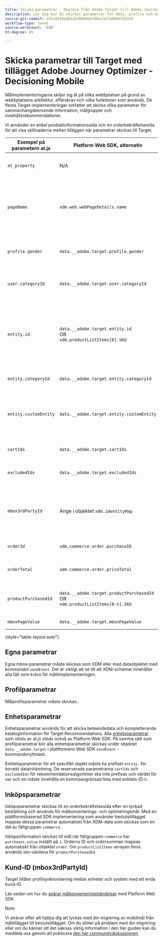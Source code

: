 ```yaml
---
title: Skicka parametrar - Migrera från Adobe Target till Adobe Journey Optimizer - mobiltillägg för beslut
description: Lär dig hur du skickar parametrar för mbox, profile och entity till Adobe Target med Experience Platform Web SDK.
source-git-commit: afbc8248ad81a5d9080a4fdba1167e09bbf3b33d
workflow-type: tm+mt
source-wordcount: '658'
ht-degree: 0%

---
```


# Skicka parametrar till Target med tillägget Adobe Journey Optimizer - Decisioning Mobile

Målimplementeringarna skiljer sig åt på olika webbplatser på grund av webbplatsens arkitektur, affärskrav och vilka funktioner som används. De flesta Target-implementeringar omfattar att skicka olika parametrar för sammanhangsberoende information, målgrupper och innehållsrekommendationer.

Vi använder en enkel produktinformationssida och en orderbekräftelsesida för att visa skillnaderna mellan tilläggen när parametrar skickas till Target.


| Exempel på parametern at.js | Platform Web SDK, alternativ | Anteckningar |
| --- | --- | --- |
| `at_property` | N/A | Egenskapstoken har konfigurerats i [datastream](https://experienceleague.adobe.com/docs/experience-platform/edge/datastreams/configure.html#target) och kan inte anges i anropet `sendEvent`. |
| `pageName` | `xdm.web.webPageDetails.name` | Alla Target-mbox-parametrar måste skickas som en del av `xdm`-objektet och överensstämma med ett schema med klassen XDM ExperienceEvent. Mbox-parametrar kan inte skickas som en del av `data`-objektet. |
| `profile.gender` | `data.__adobe.target.profile.gender` | Alla målprofilsparametrar måste skickas som en del av objektet `data` och prefixeras med `profile.` för att mappas korrekt. |
| `user.categoryId` | `data.__adobe.target.user.categoryId` | Reserverad parameter används för målets kategoritillhörighetsfunktion som måste skickas som en del av objektet `data`. |
| `entity.id` | `data.__adobe.target.entity.id` <br>OR<br> `xdm.productListItems[0].SKU` | Enhets-ID:n används för Recommendations-målräknare. Dessa enhets-ID:n kan antingen skickas som en del av `data`-objektet eller mappas automatiskt från det första objektet i `xdm.productListItems` -arrayen om implementeringen använder den fältgruppen. |
| `entity.categoryId` | `data.__adobe.target.entity.categoryId` | Enhetskategori-ID:n kan skickas som en del av objektet `data`. |
| `entity.customEntity` | `data.__adobe.target.entity.customEntity` | Anpassade enhetsparametrar används för att uppdatera Recommendations produktkatalog. Dessa anpassade parametrar måste skickas som en del av objektet `data`. |
| `cartIds` | `data.__adobe.target.cartIds` | Används för Target-s kundvagnsbaserade rekommendationsalgoritmer. |
| `excludedIds` | `data.__adobe.target.excludedIds` | Används för att förhindra att specifika enhets-ID returneras i en rekommendationsdesign. |
| `mbox3rdPartyId` | Ange i objektet `xdm.identityMap` | Används för synkronisering av målprofiler mellan enheter och kundattribut. Namnområdet som ska användas för kund-ID:t måste anges i [målkonfigurationen för datastream](https://experienceleague.adobe.com/docs/experience-platform/edge/personalization/adobe-target/using-mbox-3rdpartyid.html). |
| `orderId` | `xdm.commerce.order.purchaseID` | Används för att identifiera en unik order för målkonverteringsspårning. |
| `orderTotal` | `xdm.commerce.order.priceTotal` | Används för att spåra ordersummor för målkonverterings- och optimeringsmål. |
| `productPurchasedId` | `data.__adobe.target.productPurchasedId` <br>OR<br> `xdm.productListItems[0-n].SKU` | Används för spårning av målkonvertering och rekommendationer. Mer information finns i avsnittet [enhetsparametrar](#entity-parameters) nedan. |
| `mboxPageValue` | `data.__adobe.target.mboxPageValue` | Används för aktivitetsmålet [för anpassad poängsättning](https://experienceleague.adobe.com/docs/target/using/activities/success-metrics/capture-score.html). |

{style="table-layout:auto"}

## Egna parametrar

Egna mbox-parametrar måste skickas som XDM eller med dataobjektet med kommandot `sendEvent`. Det är viktigt att se till att XDM-schemat innehåller alla fält som krävs för målitimplementeringen.


## Profilparametrar

Målprofilsparametrar måste skickas..

## Enhetsparametrar

Enhetsparametrar används för att skicka beteendedata och kompletterande kataloginformation för Target Recommendations. Alla [enhetsparametrar](https://experienceleague.adobe.com/docs/target/using/recommendations/entities/entity-attributes.html) som stöds av at.js stöds också av Platform Web SDK. På samma sätt som profilparametrar bör alla enhetsparametrar skickas under objektet `data.__adobe.target` i plattformens Web SDK `sendEvent` -kommandonyttolast.

Entitetsparametrar för ett specifikt objekt måste ha prefixet `entity.` för korrekt datainhämtning. De reserverade parametrarna `cartIds` och `excludedIds` för rekommendationsalgoritmer ska inte prefixas och värdet för var och en måste innehålla en kommaavgränsad lista med entitets-ID:n.



## Inköpsparametrar

Inköpsparametrar skickas till en orderbekräftelsesida efter en lyckad beställning och används för målkonverterings- och optimeringsmål. Med en plattformsbaserad SDK-implementering som använder beslutstillägget mappas dessa parametrar automatiskt från XDM-data som skickas som en del av fältgruppen `commerce`.


Inköpsinformation skickas till mål när fältgruppen `commerce` har `purchases.value` inställt på `1`. Orderns ID och ordersumman mappas automatiskt från objektet `order`. Om `productListItems`-arrayen finns används `SKU`-värdena för `productPurchasedId`.


## Kund-ID (mbox3rdPartyId)

Target tillåter profilsynkronisering mellan enheter och system med ett enda kund-ID.



Läs sedan om hur du [spårar målkonverteringshändelser](track-events.md) med Platform Web SDK.

>[!NOTE]
>
>Vi strävar efter att hjälpa dig att lyckas med din migrering av mobilmål från måltillägget till beslutstillägget. Om du stöter på problem med din migrering eller om du känner att det saknas viktig information i den här guiden kan du meddela oss genom att publicera [den här communitydiskussionen](https://experienceleaguecommunities.adobe.com/t5/adobe-experience-platform-data/tutorial-discussion-migrate-target-from-at-js-to-web-sdk/m-p/575587#M463).
